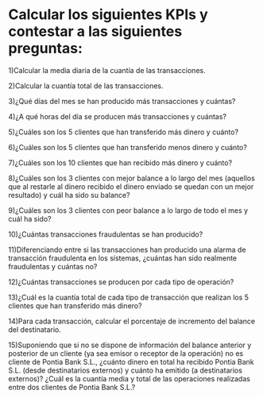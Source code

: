 # Calcular los siguientes KPIs y contestar a las siguientes preguntas:

 1)Calcular la media diaria de la cuantía de las transacciones.

 2)Calcular la cuantía total de las transacciones.

 3)¿Qué días del mes se han producido más transacciones y cuántas?

 4)¿A qué horas del día se producen más transacciones y cuántas?

 5)¿Cuáles son los 5 clientes que han transferido más dinero y cuánto?

 6)¿Cuáles son los 5 clientes que han transferido menos dinero y cuánto?

 7)¿Cuáles son los 10 clientes que han recibido más dinero y cuánto?

 8)¿Cuáles son los 3 clientes con mejor balance a lo largo del mes (aquellos que al restarle
   al dinero recibido el dinero enviado se quedan con un mejor resultado) y cuál ha sido
   su balance?

 9)¿Cuáles son los 3 clientes con peor balance a lo largo de todo el mes y cuál ha sido?

 10)¿Cuántas transacciones fraudulentas se han producido?

 11)Diferenciando entre si las transacciones han producido una alarma de transacción
    fraudulenta en los sistemas, ¿cuántas han sido realmente fraudulentas y cuántas no?

 12)¿Cuántas transacciones se producen por cada tipo de operación?

 13)¿Cuál es la cuantía total de cada tipo de transacción que realizan los 5 clientes que han
    transferido más dinero?

 14)Para cada transacción, calcular el porcentaje de incremento del balance del destinatario.

 15)Suponiendo que si no se dispone de información del balance anterior y posterior de un
    cliente (ya sea emisor o receptor de la operación) no es cliente de Pontia Bank S.L.,
    ¿cuánto dinero en total ha recibido Pontia Bank S.L. (desde destinatarios externos) y
    cuánto ha emitido (a destinatarios externos)? ¿Cuál es la cuantía media y total de las
    operaciones realizadas entre dos clientes de Pontia Bank S.L.?
